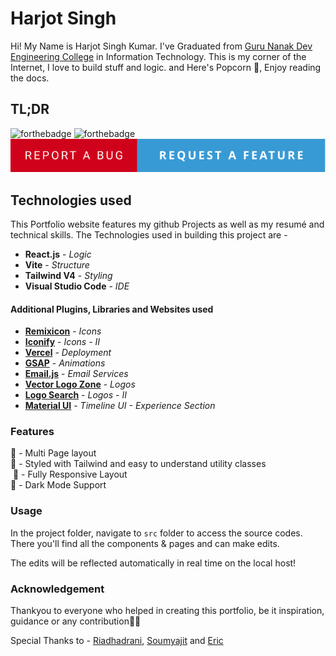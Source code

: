 # Harjot Singh

Hi! My Name is Harjot Singh Kumar. I've Graduated from [Guru Nanak Dev Engineering College](gndec.ac.in) in Information Technology. This is my corner of the Internet, I love to build stuff and logic. and Here's Popcorn 🍿, Enjoy reading the docs.

## TL;DR


![forthebadge](https://forthebadge.com/images/badges/built-with-love.svg)
![forthebadge](https://forthebadge.com/images/badges/open-source.svg)
[![forthebadge](./public/badge.svg)](https://github.com/Ansssh/portfolio/issues/new/choose)

## Technologies used

This Portfolio website features my github Projects as well as my resumé and technical skills. The Technologies used in building this project are - 

- **React.js** - *Logic*
- **Vite** - *Structure*
- **Tailwind V4** - *Styling*
- **Visual Studio Code** - *IDE*

#### Additional Plugins, Libraries and Websites used

- [**Remixicon**](https://remixicon.com/) - *Icons*
- [**Iconify**](https://icon-sets.iconify.design/) - *Icons - II*
- [**Vercel**](https://vercel.com/) - *Deployment*
- [**GSAP**](https://gsap.com/) - *Animations*
- [**Email.js**](https://emailjs.com/) - *Email Services*
- [**Vector Logo Zone**](https://www.vectorlogo.zone/) - *Logos*
- [**Logo Search**](https://logosear.ch/) - *Logos - II*
- [**Material UI**](https://mui.com/) - *Timeline UI - Experience Section*


### Features

📖 -  Multi Page layout  
🎨 - Styled with Tailwind and easy to understand utility classes  
&nbsp;📱 - Fully Responsive Layout   
🌙 - Dark Mode Support


### Usage

In the project folder, navigate to `src` folder to access the source codes. There you'll find all the components & pages and can make edits.

The edits will be reflected automatically in real time on the local host!

### Acknowledgement

Thankyou to everyone who helped in creating this portfolio, be it inspiration, guidance or any contribution🙏🤝

Special Thanks to - [Riadhadrani](https://github.com/riadhadrani/), [Soumyajit](https://github.com/soumyajit4419/) and [Eric](https://github.com/eslachance)

